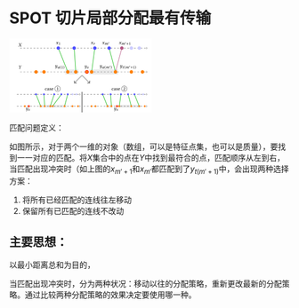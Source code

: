 # SPOT 切片局部分配最有传输

<img src="../image-20210315162552710.png" alt="image-20210315162552710" style="zoom:25%;" />

匹配问题定义：

如图所示，对于两个一维的对象（数组，可以是特征点集，也可以是质量），要找到一一对应的匹配。将$X$集合中的点在$Y$中找到最符合的点，匹配顺序从左到右，当匹配出现冲突时（如上图的$x_{m'+1}$和$x_{m'}$都匹配到了$y_{t(m'+1)}$中，会出现两种选择方案：

1. 将所有已经匹配的连线往左移动
2. 保留所有已匹配的连线不改动



## 主要思想：

以最小距离总和为目的，

当匹配出现冲突时，分为两种状况：移动以往的分配策略，重新更改最新的分配策略。通过比较两种分配策略的效果决定要使用哪一种。



## 